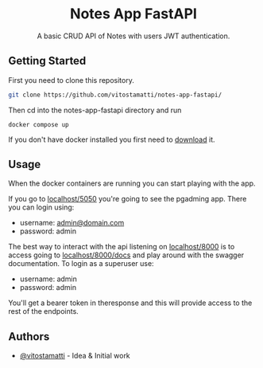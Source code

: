

<h1 align="center">Notes App FastAPI</h1>


<p align="center"> 
    A basic CRUD API of Notes with users JWT authentication.
    <br> 
</p>


## Getting Started <a name = "getting_started"></a>

First you need to clone this repository.

```bash
git clone https://github.com/vitostamatti/notes-app-fastapi/ 
```

Then cd into the notes-app-fastapi directory and run 

```
docker compose up
```

If you don't have docker installed you first need to [download](https://www.docker.com/) it.

## Usage <a name="usage"></a>

When the docker containers are running you can start playing with the app.

If you go to [localhost/5050](http://localhost/5050) you're going to see the pgadming app. 
There you can login using: 
- username: admin@domain.com 
- password: admin 

The best way to interact with the api listening on [localhost/8000](http://localhost/8000) 
is to access going to [localhost/8000/docs](http://localhost/8000/docs) and play around 
with the swagger documentation. To login as a superuser use:

- username: admin
- password: admin

You'll get a bearer token in theresponse and this will provide access to the rest of the endpoints.


## Authors <a name = "authors"></a>

- [@vitostamatti](https://github.com/vitostamatti) - Idea & Initial work


